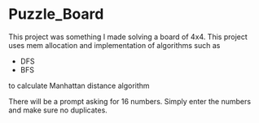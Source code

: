 # Puzzle_Board

This project was something I made solving a board of 4x4.
This project uses mem allocation and implementation of algorithms such as 
  * DFS
  * BFS
  
 to calculate Manhattan distance algorithm

There will be a prompt asking for 16 numbers.
Simply enter the numbers  and make sure no duplicates.
